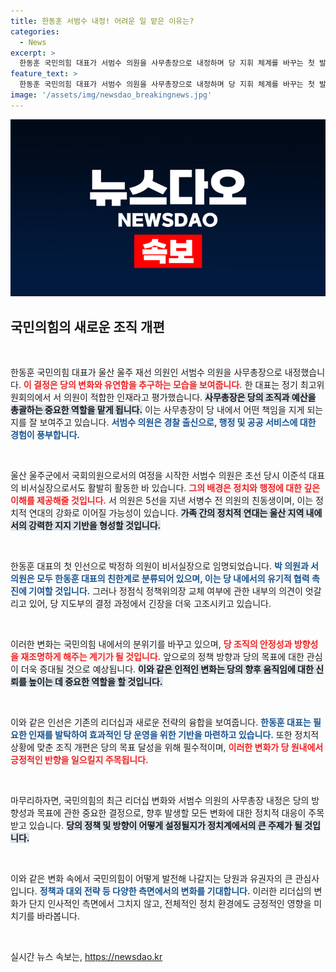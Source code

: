 ```yaml
---
title: 한동훈 서범수 내정! 어려운 일 맡은 이유는?
categories:
  - News
excerpt: >
  한동훈 국민의힘 대표가 서범수 의원을 사무총장으로 내정하며 당 지휘 체계를 바꾸는 첫 발을 내디뎠다. 경찰 출신의 서 의원은 친한계 인사로 변화의 선두주자로 주목받고 있다. 
feature_text: >
  한동훈 국민의힘 대표가 서범수 의원을 사무총장으로 내정하며 당 지휘 체계를 바꾸는 첫 발을 내디뎠다. 경찰 출신의 서 의원은 친한계 인사로 변화의 선두주자로 주목받고 있다. 
image: '/assets/img/newsdao_breakingnews.jpg'
---
```


<p><img src="/assets/img/newsdao_breakingnews.jpg" alt="ontimetimes 속보" /></p>

<h2 data-ke-size="size26">국민의힘의 새로운 조직 개편</h2>

<p data-ke-size="size16">&nbsp;</p>

<p>한동훈 국민의힘 대표가 울산 울주 재선 의원인 서범수 의원을 사무총장으로 내정했습니다. <b><span style="color: #ee2323;">이 결정은 당의 변화와 유연함을 추구하는 모습을 보여줍니다.</span></b> 한 대표는 정기 최고위원회의에서 서 의원이 적합한 인재라고 평가했습니다. <b><span style="background-color: #21538527;">사무총장은 당의 조직과 예산을 총괄하는 중요한 역할을 맡게 됩니다.</span></b> 이는 사무총장이 당 내에서 어떤 책임을 지게 되는지를 잘 보여주고 있습니다. <b><span style="color: #1a5490;">서범수 의원은 경찰 출신으로, 행정 및 공공 서비스에 대한 경험이 풍부합니다.</span></b> </p>

<p data-ke-size="size16">&nbsp;</p>

<p>울산 울주군에서 국회의원으로서의 여정을 시작한 서범수 의원은 초선 당시 이준석 대표의 비서실장으로서도 활발히 활동한 바 있습니다. <b><span style="color: #ee2323;">그의 배경은 정치와 행정에 대한 깊은 이해를 제공해줄 것입니다.</span></b> 서 의원은 5선을 지낸 서병수 전 의원의 친동생이며, 이는 정치적 연대의 강화로 이어질 가능성이 있습니다. <b><span style="background-color: #21538527;">가족 간의 정치적 연대는 울산 지역 내에서의 강력한 지지 기반을 형성할 것입니다.</span></b> </p>

<p data-ke-size="size16">&nbsp;</p>

<p>한동훈 대표의 첫 인선으로 박정하 의원이 비서실장으로 임명되었습니다. <b><span style="color: #1a5490;">박 의원과 서 의원은 모두 한동훈 대표의 친한계로 분류되어 있으며, 이는 당 내에서의 유기적 협력 촉진에 기여할 것입니다.</span></b> 그러나 정점식 정책위의장 교체 여부에 관한 내부의 의견이 엇갈리고 있어, 당 지도부의 결정 과정에서 긴장을 더욱 고조시키고 있습니다.</p>

<p data-ke-size="size16">&nbsp;</p>

<p>이러한 변화는 국민의힘 내에서의 분위기를 바꾸고 있으며, <b><span style="color: #ee2323;">당 조직의 안정성과 방향성을 재조명하게 해주는 계기가 될 것입니다.</span></b> 앞으로의 정책 방향과 당의 목표에 대한 관심이 더욱 증대될 것으로 예상됩니다. <b><span style="background-color: #21538527;">이와 같은 인적인 변화는 당의 향후 움직임에 대한 신뢰를 높이는 데 중요한 역할을 할 것입니다.</span></b> </p>

<p data-ke-size="size16">&nbsp;</p>

<p>이와 같은 인선은 기존의 리더십과 새로운 전략의 융합을 보여줍니다. <b><span style="color: #1a5490;">한동훈 대표는 필요한 인재를 발탁하여 효과적인 당 운영을 위한 기반을 마련하고 있습니다.</span></b> 또한 정치적 상황에 맞춘 조직 개편은 당의 목표 달성을 위해 필수적이며, <b><span style="color: #ee2323;">이러한 변화가 당 원내에서 긍정적인 반향을 일으킬지 주목됩니다.</span></b> </p>

<p data-ke-size="size16">&nbsp;</p>

<p>마무리하자면, 국민의힘의 최근 리더십 변화와 서범수 의원의 사무총장 내정은 당의 방향성과 목표에 관한 중요한 결정으로, 향후 발생할 모든 변화에 대한 정치적 대응이 주목받고 있습니다. <b><span style="background-color: #21538527;">당의 정책 및 방향이 어떻게 설정될지가 정치계에서의 큰 주제가 될 것입니다.</span></b> </p>

<p data-ke-size="size16">&nbsp;</p>

<p>이와 같은 변화 속에서 국민의힘이 어떻게 발전해 나갈지는 당원과 유권자의 큰 관심사입니다. <b><span style="color: #1a5490;">정책과 대외 전략 등 다양한 측면에서의 변화를 기대합니다.</span></b> 이러한 리더십의 변화가 단지 인사적인 측면에서 그치지 않고, 전체적인 정치 환경에도 긍정적인 영향을 미치기를 바라봅니다. </p>

<p data-ke-size="size16">&nbsp;</p>
실시간 뉴스 속보는, <a href="https://newsdao.kr" rel="dofollow">https://newsdao.kr</a>


